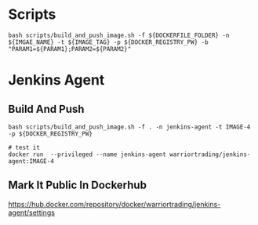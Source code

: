 # Scripts
```shell
bash scripts/build_and_push_image.sh -f ${DOCKERFILE_FOLDER} -n ${IMGAE_NAME} -t ${IMAGE_TAG} -p ${DOCKER_REGISTRY_PW} -b "PARAM1=${PARAM1};PARAM2=${PARAM2}"
```

# Jenkins Agent

## Build And Push
```shell
bash scripts/build_and_push_image.sh -f . -n jenkins-agent -t IMAGE-4 -p ${DOCKER_REGISTRY_PW}

# test it
docker run  --privileged --name jenkins-agent warriortrading/jenkins-agent:IMAGE-4
```

## Mark It Public In Dockerhub
https://hub.docker.com/repository/docker/warriortrading/jenkins-agent/settings
